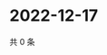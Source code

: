 # 2022-12-17

共 0 条

<!-- BEGIN WEIBO -->
<!-- 最后更新时间 Sat Dec 17 2022 00:01:01 GMT+0800 (China Standard Time) -->

<!-- END WEIBO -->
